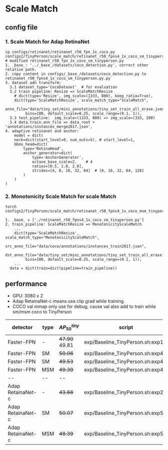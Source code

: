 # Scale Match

## config file
### 1. Scale Match for Adap RetinaNet

```shell script
cp configs/retinanet/retinanet_r50_fpn_1x_coco.py configs2/TinyPerson/scale_match/retinanet_r50_fpns4_1x_coco_sm_tinyperson.py
# modified retinanet_r50_fpn_1x_coco_sm_tinyperson.py
1. _base_: '../_base_/datasets/coco_detection.py', correct other relative path.
2. copy content in configs/_base_/datasets/coco_detection.py to retinanet_r50_fpns4_1x_coco_sm_tinyperson.py.py
3. dataset adn transform:
  3.1 dataset_type='CocoDataset'  # for evaluation
  3.2 train pipeline: Resize => ScaleMatchResize
    # dict(type='Resize', img_scale=(1333, 800), keep_ratio=True),
    dict(type='ScaleMatchResize', scale_match_type="ScaleMatch",
         anno_file="data/tiny_set/mini_annotations/tiny_set_train_all_erase.json",
         bins=100, default_scale=0.25, scale_range=(0.1, 1)),
  3.3 test_pipeline:  img_scale=(1333, 800) => img_scale=(333, 200)
  3.4 data.train.ann_file => data_root + 'annotations/instances_merge2017.json',
4. adaptive retinanet and anchor:
    model = dict(
    neck=dict(start_level=0, num_outs=5), # start_level=1, 
    bbox_head=dict(
        type='RetinaHead',
        anchor_generator=dict(
            type='AnchorGenerator',
            octave_base_scale=2,    # 4
            ratios=[0.5, 1.0, 2.0],
            strides=[4, 8, 16, 32, 64]  # [8, 16, 32, 64, 128]
        )
    )
) 
```

### 2. Monotonicity Scale Match for scale Match  
```shell script
torch configs2/TinyPerson/scale_match/retinanet_r50_fpns4_1x_coco_msm_tinyperson.py

1. _base_ = ['./retinanet_r50_fpns4_1x_coco_sm_tinyperson.py']
2. train_pipeline: ScaleMatchResize => MonotonicityScaleMatch
    ...
    dict(type='ScaleMatchResize', scale_match_type="MonotonicityScaleMatch",
         src_anno_file="data/coco/annotations/instances_train2017.json",
         dst_anno_file="data/tiny_set/mini_annotations/tiny_set_train_all_erase.json",
         bins=100, default_scale=0.25, scale_range=(0.1, 1)),
    ...
  data = dict(train=dict(pipeline=train_pipeline))
```

## performance

- GPU: 3080 x 2
- Adap RetainaNet-c means use clip grad while training.
- COCO val $mmap$ only use for debug, cause val also add to train while sm/msm coco to TinyPerson

detector | type | $AP_{50}^{tiny}$| script | COCO200 val $mmap$ | coco batch/lr
--- | --- | ---| ---| ---| ---
Faster-FPN | - |  ~~47.90~~<br/>49.81 | exp/Baseline_TinyPerson.sh:exp1.2 | - | -
Faster-FPN | SM | ~~50.06~~<br/> | exp/Baseline_TinyPerson.sh:exp4.0 | 18.9 | 8x2/0.01
Faster-FPN | SM | ~~49.53~~<br/> | exp/Baseline_TinyPerson.sh:exp4.1 | 18.5 | 4x2/0.01
Faster-FPN | MSM | ~~49.39~~<br/> | exp/Baseline_TinyPerson.sh:exp4.2 | 12.1 | 4x2/0.01
--| --| --
Adap RetainaNet-c | -   | ~~43.66~~<br/> | exp/Baseline_TinyPerson.sh:exp2.3 | - | -
Adap RetainaNet-c | SM  | ~~50.07~~<br/> | exp/Baseline_TinyPerson.sh:exp5.1 | 19.6 | 4x2/0.01
Adap RetainaNet-c | MSM | ~~48.39~~<br/> | exp/Baseline_TinyPerson.sh:exp5.2 | 12.9 | 4x2/0.01

